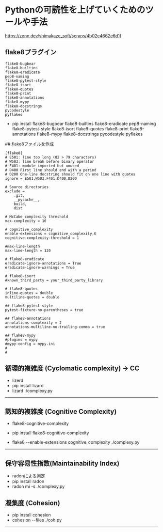 # Pythonの可読性を上げていくためのツールや手法
https://zenn.dev/shimakaze_soft/scraps/4b02e4662e6d1f

## flake8プラグイン
```
flake8-bugbear
flake8-builtins
flake8-eradicate
pep8-naming
flake8-pytest-style
flake8-isort
flake8-quotes
flake8-print
flake8-annotations
flake8-mypy
flake8-docstrings
pycodestyle
pyflakes
```
- pip install flake8-bugbear flake8-builtins flake8-eradicate pep8-naming flake8-pytest-style flake8-isort flake8-quotes flake8-print flake8-annotations flake8-mypy flake8-docstrings pycodestyle pyflakes

##.flake8ファイルを作成
```
[flake8]
# E501: line too long (82 > 79 characters)
# W503: line break before binary operator
# F401: module imported but unused
# D400 First line should end with a period
# D200 One-line docstring should fit on one line with quotes
ignore = E501,W503,F401,D400,D200

# Source directories
exclude =
    .git,
    __pycache__,
    build,
    dist

# McCabe complexity threshold
max-complexity = 10

# cognitive_complexity
enable-extensions = cognitive_complexity,G
cognitive-complexity-threshold = 1

#max-line-length
max-line-length = 120

# flake8-eradicate
eradicate-ignore-annotations = True
eradicate-ignore-warnings = True

# flake8-isort
#known_third_party = your_third_party_library

# flake8-quotes
inline-quotes = double
multiline-quotes = double

## flake8-pytest-style
pytest-fixture-no-parentheses = true

## flake8-annotations
annotations-complexity = 2
annotations-multiline-no-trailing-comma = true

## flake8-mypy
#plugins = mypy
#mypy-config = mypy.ini
#
#
```

## 循環的複雑度 (Cyclomatic complexity) -> CC
- lizerd
- pip install lizard
- lizard ./complexy.py

---

## 認知的複雑度 (Cognitive Complexity)
- flake8-cognitive-complexity
- pip install flake8-cognitive-complexity

- flake8 --enable-extensions cognitive_complexity ./complexy.py

---

## 保守容易性指数(Maintainability Index)
- radonによる測定
- pip install radon
- radon mi -s ./complexy.py

## 凝集度 (Cohesion)
- pip install cohesion
- cohesion --files ./coh.py

---












